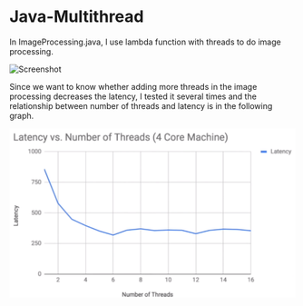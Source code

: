 # Java-Multithread

In ImageProcessing.java, I use lambda function with threads to do image processing.

![Screenshot](./resource/Combined_graph.png)

Since we want to know whether adding more threads in the image processing decreases the latency, I tested it several times and the relationship between number of threads and latency is in the following graph.

![Screenshot](./resource/Efficiency.png)


